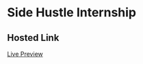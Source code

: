 # Side Hustle Internship

## Hosted Link

[Live Preview](https://github.com/mimicodegirl/color-flipper)